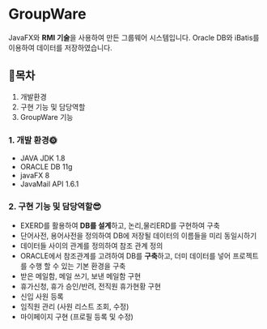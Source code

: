 # GroupWare
JavaFX와 **RMI 기술**을 사용하여 만든 그룹웨어 시스템입니다.
Oracle DB와 iBatis를 이용하여 데이터를 저장하였습니다.


## 🙌목차
1. 개발환경
2. 구현 기능 및 담당역할
3. GroupWare 기능


### 1. 개발 환경🌞
- JAVA JDK 1.8
- ORACLE DB 11g
- javaFX 8
- JavaMail API 1.6.1


### 2. 구현 기능 및 담당역할😎
- EXERD를 활용하여 **DB를 설계**하고, 논리,물리ERD를 구현하여 구축
- 단어사전, 용어사전을 정의하여 DB에 저장될 데이터의 이름들을 미리 동일시하기
- 데이터들 사이의 관계를 정의하여 참조 관계 정의
- ORACLE에서 참조관계를 고려하여 DB를 **구축**하고, 더미 데이터를 넣어 프로젝트를 수행 할 수 있는 기본 환경을 구축
- 받은 메일함, 메일 쓰기, 보낸 메일함 구현
- 휴가신청, 휴가 승인/반려, 전직원 휴가현황 구현
- 신입 사원 등록
- 임직원 관리 (사원 리스트 조회, 수정)
- 마이페이지 구현 (프로필 등록 및 수정)
